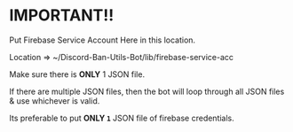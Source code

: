 # IMPORTANT!!

Put Firebase Service Account Here in this location.

Location => ~/Discord-Ban-Utils-Bot/lib/firebase-service-acc

Make sure there is **ONLY** 1 JSON file.

If there are multiple JSON files, then the bot will loop through all JSON files & use whichever is valid.

Its preferable to put **ONLY `1`** JSON file of firebase credentials.
